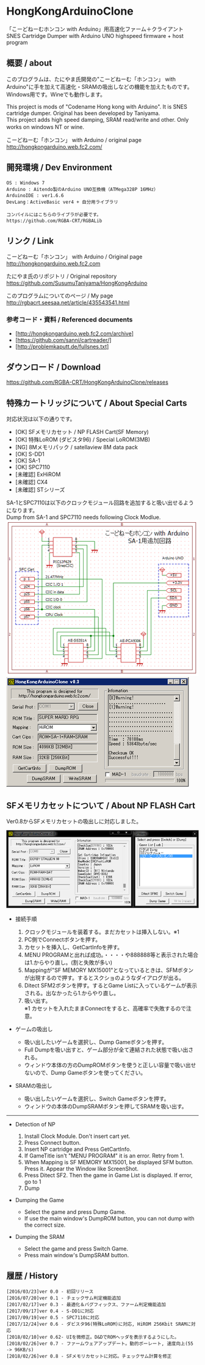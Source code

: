 # HongKongArduinoClone
「こーどねーむホンコン with Arduino」用高速化ファーム＋クライアント  
 SNES Cartridge Dumper with Arduino UNO highspeed firmware + host program

## 概要 / about
このプログラムは、たにやま氏開発の"こーどねーむ「ホンコン」 with Arduino"に手を加えて高速化・SRAMの吸出しなどの機能を加えたものです。Windows用です。Wineでも動作します。  
  
This project is mods of "Codename Hong kong with Arduino". It is SNES cartridge dumper. Original has been developed by Taniyama.   
This project adds high speed damping, SRAM read/write and other. Only works on windows NT or wine.　　
  
こーどねーむ「ホンコン」 with Arduino / original page  
<http://hongkongarduino.web.fc2.com/>
	
## 開発環境 / Dev Environment
	OS : Windows 7
	Arduino : Aitendo製のArduino UNO互換機（ATMega328P 16MHz）
	ArduinoIDE : ver1.6.6
	DevLang：ActiveBasic ver4 + 自分用ライブラリ
	
	コンパイルにはこちらのライブラが必要です。
	https://github.com/RGBA-CRT/RGBALib


## リンク / Link
こーどねーむ「ホンコン」 with Arduino / Original page  
<http://hongkongarduino.web.fc2.com>

たにやま氏のリポジトリ / Original repository  
<https://github.com/SusumuTaniyama/HongKongArduino>

このプログラムについてのページ / My page  
<http://rgbacrt.seesaa.net/article/435543541.html>

### 参考コード・資料 / Referenced documents
 * 	[http://hongkongarduino.web.fc2.com/archive]  
 * 	[https://github.com/sanni/cartreader/]  
 * 	[http://problemkaputt.de/fullsnes.txt]  

## ダウンロード / Download
<https://github.com/RGBA-CRT/HongKongArduinoClone/releases>


## 特殊カートリッジについて / About Special Carts
対応状況は以下の通りです。
 * [OK] SFメモリカセット / NP FLASH Cart(SF Memory)
 * [OK] 特殊LoROM (ダビスタ96) / Special LoROM(3MB)
 * [NG] 8Mメモリパック / satellaview 8M data pack
 * [OK] S-DD1
 * [OK] SA-1
 * [OK] SPC7110
 * [未確認] ExHiROM
 * [未確認] CX4
 * [未確認] STシリーズ
 
SA-1とSPC7110は以下のクロックモジュール回路を追加すると吸い出せるようになります。  
Dump from SA-1 and SPC7110 needs following Clock Modlue.  
![回路図](https://raw.githubusercontent.com/RGBA-CRT/HongKongArduinoClone/master/ss/SA1.png "回路図")   
![SS](https://raw.githubusercontent.com/RGBA-CRT/HongKongArduinoClone/master/ss/SA1SS.png "SS")  　　　  　

## SFメモリカセットについて / About NP FLASH Cart
Ver0.8からSFメモリカセットの吸出しに対応しました。

![NPSS](https://raw.githubusercontent.com/RGBA-CRT/HongKongArduinoClone/master/ss/NP.png "NP")  　　

 * 接続手順
	 1. クロックモジュールを装着する。まだカセットは挿入しない。※1
	 1. PC側でConnectボタンを押す。
	 1. カセットを挿入し、GetCartInfoを押す。
	 1. MENU PROGRAMと出れば成功。・・・・や888888等と表示された場合は1.からやり直し。(割と失敗が多い)
	 1. Mappingが"SF MEMORY MX15001"となっているときは、SFMボタンが出現するので押す。するとスクショのようなダイアログが出る。
	 1. Ditect SFM2ボタンを押す。するとGame Listに入っているゲームが表示される。出なかったら1.からやり直し。
	 1. 吸い出す。  
	 ※1 カセットを入れたままConnectをすると、高確率で失敗するので注意。

 * ゲームの吸出し
 
	 * 吸い出したいゲームを選択し、Dump Gameボタンを押す。
	 * Full Dumpを吸い出すと、ゲーム部分が全て連結された状態で吸い出される。
	 * ウィンドウ本体の方のDumpROMボタンを使うと正しい容量で吸い出せないので、Dump Gameボタンを使ってください。

 * SRAMの吸出し
	  * 吸い出したいゲームを選択し、Switch Gameボタンを押す。
	  * ウィンドウの本体のDumpSRAMボタンを押してSRAMを吸い出す。
 
---
 * Detection of NP
	 1. Install Clock Module. Don't insert cart yet.
	 1. Press Connect button.
	 1. Insert NP cartridge and Press GetCartInfo.
	 1. If GameTitle isn't "MENU PROGRAM" it is an error. Retry from 1.
	 1. When Mapping is SF MEMORY MX15001, be displayed SFM button. Press it. Appear the Window like ScreenShot.
	 1. Press Ditect SF2. Then the game in Game List is displayed. If error, go to 1
	 1. Dump

 * Dumping the Game
 
	 * Select the game and press Dump Game.
	 * If use the main window's DumpROM button, you can not dump with the correct size.

 * Dumping the SRAM
	  * Select the game and press Switch Game.
	  * Press main window's DumpSRAM button.
 

## 履歴 / History
	[2016/03/23]ver 0.0 - 初回リリース
	[2016/07/20]ver 0.1 - チェックサム判定機能追加
	[2017/02/17]ver 0.3 - 最適化＆バグフィックス、ファーム判定機能追加
	[2017/09/17]ver 0.4 - S-DD1に対応
	[2017/09/19]ver 0.5 - SPC7110に対応
	[2017/12/24]ver 0.6 - ダビスタ96(特殊LoROM)に対応, HiROM 256Kbit SRAMに対応
	[2018/02/10]ver 0.62- UIを微修正。D&DでROMヘッダを表示するようにした。
	[2018/02/26]ver 0.7 - ファームウェアアップデート。動的ボーレート, 速度向上(55 -> 96KB/s)
	[2018/02/26]ver 0.8 - SFメモリカセットに対応。チェックサム計算を修正
